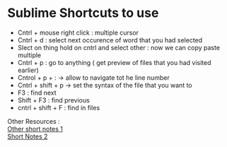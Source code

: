 # Sublime Shortcuts to use

* Cntrl + mouse right click : multiple cursor
* Cntrl + d : select next occurence of word that you had selected
* Slect on thing hold on cntrl and select other : now we can copy paste multiple
* Cntrl + p : go to anything ( get preview of files that you had visited earlier)
* Cntrol + p + : -> allow to navigate tot he line number
* Cntrl +  shift + p -> set the syntax of the file that you want to
* F3 : find next
* Shift + F3 : find previous
* cntrl + shift + F : find in files <br>

Other Resources : <br>
[Other short notes 1](https://w3codemasters.in/sublime-text-split-screen/) <br>
[Short Notes 2](https://generalassemb.ly/blog/sublime-text-3-tips-tricks-shortcuts/#:~:text=If%20you%20want%20to%20split,new%20group%20inside%20a%20pane.)

